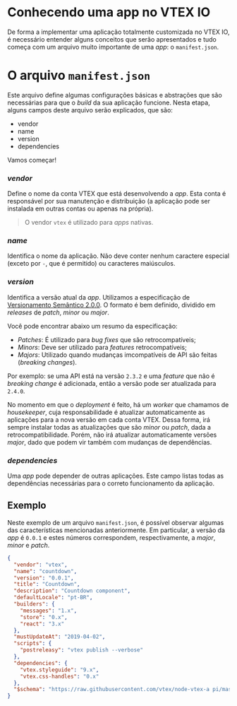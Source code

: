 
  # Conhecendo uma app no VTEX IO
De forma a implementar uma aplicação totalmente customizada no VTEX IO, é necessário entender alguns conceitos que serão apresentados e tudo começa com um arquivo muito importante de uma _app_: o `manifest.json`.


# O arquivo `manifest.json`
Este arquivo define algumas configurações básicas e abstrações que são necessárias para que o _build_ da sua aplicação funcione. Nesta etapa, alguns campos deste arquivo serão explicados, que são:
- vendor
- name
- version
- dependencies

Vamos começar!

### _vendor_

Define o nome da conta VTEX que está desenvolvendo a _app_. Esta conta é responsável por sua manutenção e distribuição (a aplicação pode ser instalada em outras contas ou apenas na própria).

>O vendor `vtex` é utilizado para _apps_ nativas.

### _name_

Identifica o nome da aplicação. Não deve conter nenhum caractere especial (exceto por `-`, que é permitido) ou caracteres maiúsculos.

### _version_
Identifica a versão atual da _app_. Utilizamos a especificação de [Versionamento Semântico 2.0.0](https://semver.org/). O formato é bem definido, dividido em _releases_ de _patch_, _minor_ ou _major_.

Você pode encontrar abaixo um resumo da especificação:
- *Patches*: É utilizado para _bug fixes_ que são retrocompatíveis;
- *Minors*: Deve ser utilizado para _features_ retrocompatíveis;
- *Majors*: Utilizado quando mudanças imcompatíveis de API são feitas (_breaking changes_).

Por exemplo: se uma API está na versão `2.3.2` e uma _feature_ que não é _breaking change_ é adicionada, então a versão pode ser atualizada para `2.4.0`.

No momento em que o _deployment_ é feito, há um _worker_ que chamamos de _housekeeper_, cuja responsabilidade é atualizar automaticamente as aplicações para a nova versão em cada conta VTEX. Dessa forma, irá sempre instalar todas as atualizações que são _minor_ ou _patch_, dada a retrocompatibilidade. Porém, não irá atualizar automaticamente versões _major_, dado que podem vir também com mudanças de dependências.

### _dependencies_

Uma _app_ pode depender de outras aplicações. Este campo listas todas as dependências necessárias para o correto funcionamento da aplicação.

## Exemplo
Neste exemplo de um arquivo `manifest.json`, é possível observar algumas das características mencionadas anteriormente. Em particular, a versão da _app_ é `0.0.1` e estes números correspondem, respectivamente, a _major_, _minor_ e _patch_.

```json
{
  "vendor": "vtex",
  "name": "countdown",
  "version": "0.0.1",
  "title": "Countdown",
  "description": "Countdown component",
  "defaultLocale": "pt-BR",
  "builders": {
    "messages": "1.x",
    "store": "0.x",
    "react": "3.x"
  },
  "mustUpdateAt": "2019-04-02",
  "scripts": {
    "postreleasy": "vtex publish --verbose"
  },
  "dependencies": {
    "vtex.styleguide": "9.x",
    "vtex.css-handles": "0.x"
  },
  "$schema": "https://raw.githubusercontent.com/vtex/node-vtex-a pi/master/gen/manifest.schema"
}
```